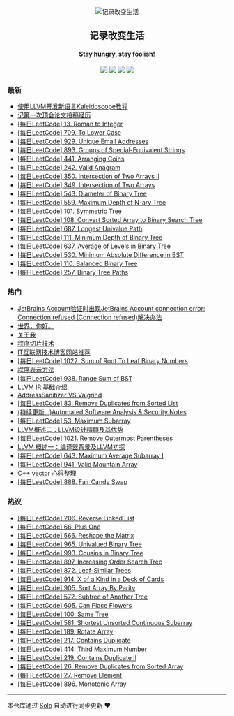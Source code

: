 <p align="center"><img alt="记录改变生活" src="https://static.b3log.org/images/brand/solo-32.png"></p><h2 align="center">
记录改变生活
</h2>

<h4 align="center">Stay hungry, stay foolish!</h4>
<p align="center"><a title="记录改变生活" target="_blank" href="https://github.com/Hanseltu/solo-blog"><img src="https://img.shields.io/github/last-commit/Hanseltu/solo-blog.svg?style=flat-square&color=FF9900"></a>
<a title="GitHub repo size in bytes" target="_blank" href="https://github.com/Hanseltu/solo-blog"><img src="https://img.shields.io/github/repo-size/Hanseltu/solo-blog.svg?style=flat-square"></a>
<a title="Solo Version" target="_blank" href="https://github.com/b3log/solo/releases"><img src="https://img.shields.io/badge/solo-3.6.0-f1e05a.svg?style=flat-square&color=blueviolet"></a>
<a title="Hits" target="_blank" href="https://github.com/b3log/hits"><img src="https://hits.b3log.org/Hanseltu/solo-blog.svg"></a></p>

### 最新

* [使用LLVM开发新语言Kaleidoscope教程](https://www.tuhaoxin.cn/articles/2019/10/01/1569927157476.html)
* [记第一次顶会论文投稿经历](https://www.tuhaoxin.cn/articles/2019/08/26/1566832624038.html)
* [[每日LeetCode] 13. Roman to Integer](https://www.tuhaoxin.cn/articles/2019/07/06/1562425477750.html)
* [[每日LeetCode] 709. To Lower Case](https://www.tuhaoxin.cn/articles/2019/07/04/1562255326023.html)
* [[每日LeetCode] 929. Unique Email Addresses](https://www.tuhaoxin.cn/articles/2019/07/03/1562163910614.html)
* [[每日LeetCode] 893. Groups of Special-Equivalent Strings](https://www.tuhaoxin.cn/articles/2019/07/01/1561988812983.html)
* [[每日LeetCode] 441. Arranging Coins](https://www.tuhaoxin.cn/articles/2019/06/26/1561564242076.html)
* [[每日LeetCode] 242. Valid Anagram](https://www.tuhaoxin.cn/articles/2019/06/22/1561218295163.html)
* [[每日LeetCode] 350. Intersection of Two Arrays II](https://www.tuhaoxin.cn/articles/2019/06/19/1560959895117.html)
* [[每日LeetCode] 349. Intersection of Two Arrays](https://www.tuhaoxin.cn/articles/2019/06/19/1560958327722.html)
* [[每日LeetCode] 543. Diameter of Binary Tree](https://www.tuhaoxin.cn/articles/2019/06/15/1560608390069.html)
* [[每日LeetCode] 559. Maximum Depth of N-ary Tree](https://www.tuhaoxin.cn/articles/2019/06/13/1560358279796.html)
* [[每日LeetCode] 101. Symmetric Tree](https://www.tuhaoxin.cn/articles/2019/06/11/1560265848953.html)
* [[每日LeetCode] 108. Convert Sorted Array to Binary Search Tree](https://www.tuhaoxin.cn/articles/2019/06/08/1559972338869.html)
* [[每日LeetCode] 687. Longest Univalue Path](https://www.tuhaoxin.cn/articles/2019/06/07/1559904963888.html)
* [[每日LeetCode] 111. Minimum Depth of Binary Tree](https://www.tuhaoxin.cn/articles/2019/06/06/1559794526600.html)
* [[每日LeetCode] 637. Average of Levels in Binary Tree](https://www.tuhaoxin.cn/articles/2019/06/03/1559576159624.html)
* [[每日LeetCode] 530. Minimum Absolute Difference in BST](https://www.tuhaoxin.cn/articles/2019/06/02/1559472752518.html)
* [[每日LeetCode] 110. Balanced Binary Tree](https://www.tuhaoxin.cn/articles/2019/06/01/1559369768751.html)
* [[每日LeetCode] 257. Binary Tree Paths](https://www.tuhaoxin.cn/articles/2019/05/31/1559315772434.html)

### 热门

* [JetBrains Account验证时出现JetBrains Account connection error: Connection refused (Connection refused)解决办法](https://www.tuhaoxin.cn/articles/2019/03/25/1553475230919.html)
* [世界，你好。](https://www.tuhaoxin.cn/hello-solo)
* [关于我](https://www.tuhaoxin.cn/articles/2019/02/24/1551014076788.html)
* [程序切片技术](https://www.tuhaoxin.cn/articles/2019/04/12/1555074101837.html)
* [IT互联网技术博客网站推荐](https://www.tuhaoxin.cn/articles/2019/03/16/1552750931128.html)
* [[每日LeetCode] 1022. Sum of Root To Leaf Binary Numbers](https://www.tuhaoxin.cn/articles/2019/05/09/1557413177969.html)
* [程序表示方法](https://www.tuhaoxin.cn/articles/2019/03/21/1553173576720.html)
* [[每日LeetCode] 938. Range Sum of BST](https://www.tuhaoxin.cn/articles/2019/05/12/1557671252445.html)
* [LLVM IR 基础介绍](https://www.tuhaoxin.cn/articles/2019/04/13/1555124368885.html)
* [AddressSanitizer VS Valgrind](https://www.tuhaoxin.cn/articles/2019/05/06/1557134222628.html)
* [[每日LeetCode] 83. Remove Duplicates from Sorted List](https://www.tuhaoxin.cn/articles/2019/04/24/1556080027006.html)
* [(持续更新...)Automated Software Analysis & Security Notes](https://www.tuhaoxin.cn/articles/2019/03/08/1552053115341.html)
* [[每日LeetCode] 53. Maximum Subarray](https://www.tuhaoxin.cn/articles/2019/03/16/1552741966820.html)
* [LLVM概述二：LLVM设计精髓及其优势](https://www.tuhaoxin.cn/articles/2019/04/05/1554469753221.html)
* [[每日LeetCode] 1021. Remove Outermost Parentheses](https://www.tuhaoxin.cn/articles/2019/05/01/1556718705261.html)
* [ LLVM 概述一：编译器背景及LLVM初探](https://www.tuhaoxin.cn/articles/2019/04/01/1554090482411.html)
* [[每日LeetCode] 643. Maximum Average Subarray I](https://www.tuhaoxin.cn/articles/2019/03/06/1551881676706.html)
* [[每日LeetCode] 941. Valid Mountain Array](https://www.tuhaoxin.cn/articles/2019/03/01/1551446400690.html)
* [C++ vector 心得整理](https://www.tuhaoxin.cn/articles/2019/05/07/1557238845847.html)
* [[每日LeetCode] 888. Fair Candy Swap](https://www.tuhaoxin.cn/articles/2019/04/06/1554557729420.html)

### 热议

* [[每日LeetCode] 206. Reverse Linked List](https://www.tuhaoxin.cn/articles/2019/04/24/1556073084404.html)
* [[每日LeetCode] 66. Plus One](https://www.tuhaoxin.cn/articles/2019/03/18/1552922152665.html)
* [[每日LeetCode] 566. Reshape the Matrix](https://www.tuhaoxin.cn/articles/2019/04/01/1554130787502.html)
* [[每日LeetCode] 965. Univalued Binary Tree](https://www.tuhaoxin.cn/articles/2019/05/11/1557576479663.html)
* [[每日LeetCode]  993. Cousins in Binary Tree](https://www.tuhaoxin.cn/articles/2019/05/10/1557501635231.html)
* [[每日LeetCode] 897. Increasing Order Search Tree](https://www.tuhaoxin.cn/articles/2019/05/13/1557762320159.html)
* [[每日LeetCode] 872. Leaf-Similar Trees](https://www.tuhaoxin.cn/articles/2019/05/14/1557849250030.html)
* [[每日LeetCode] 914. X of a Kind in a Deck of Cards](https://www.tuhaoxin.cn/articles/2019/03/02/1551534206970.html)
* [[每日LeetCode] 905. Sort Array By Parity](https://www.tuhaoxin.cn/articles/2019/03/03/1551619834877.html)
* [[每日LeetCode] 572. Subtree of Another Tree](https://www.tuhaoxin.cn/articles/2019/05/22/1558537220291.html)
* [[每日LeetCode] 605. Can Place Flowers](https://www.tuhaoxin.cn/articles/2019/03/07/1551961284898.html)
* [[每日LeetCode] 100. Same Tree](https://www.tuhaoxin.cn/articles/2019/05/21/1558453558348.html)
* [[每日LeetCode] 581. Shortest Unsorted Continuous Subarray](https://www.tuhaoxin.cn/articles/2019/03/08/1552052209371.html)
* [[每日LeetCode] 189. Rotate Array](https://www.tuhaoxin.cn/articles/2019/03/10/1552232826078.html)
* [[每日LeetCode] 217. Contains Duplicate](https://www.tuhaoxin.cn/articles/2019/03/12/1552399609211.html)
* [[每日LeetCode] 414. Third Maximum Number](https://www.tuhaoxin.cn/articles/2019/03/11/1552316177665.html)
* [[每日LeetCode] 219. Contains Duplicate II](https://www.tuhaoxin.cn/articles/2019/03/13/1552491749348.html)
* [[每日LeetCode] 26. Remove Duplicates from Sorted Array](https://www.tuhaoxin.cn/articles/2019/03/15/1552660768959.html)
* [[每日LeetCode] 27. Remove Element](https://www.tuhaoxin.cn/articles/2019/03/24/1553437309708.html)
* [[每日LeetCode] 896. Monotonic Array](https://www.tuhaoxin.cn/articles/2019/04/04/1554388025650.html)

---

本仓库通过 [Solo](https://github.com/b3log/solo) 自动进行同步更新 ❤️ 